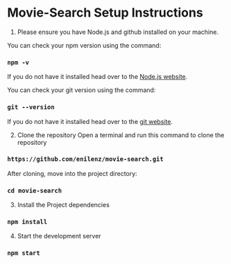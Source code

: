 # Movie-Search Setup Instructions

1. Please ensure you have Node.js and github installed on your machine.
   
You can check your npm version using the command:
### `npm -v`

If you do not have it installed head over to the [Node.js website](nodejs.org).

You can check your git version using the command:
### `git --version`

If you do not have it installed head over to the [git website](https://git-scm.com).


2. Clone the repository
Open a terminal and run this command to clone the repository
### `https://github.com/enilenz/movie-search.git`

After cloning, move into the project directory:
### `cd movie-search`


3. Install the Project dependencies
### `npm install`


4. Start the development server
### `npm start`

